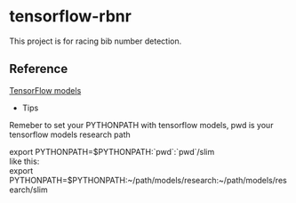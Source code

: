 # tensorflow-rbnr
This project is for racing bib number detection.

## Reference

[TensorFlow models](https://github.com/tensorflow/models/tree/master/research/object_detection)

* Tips

Remeber to set your PYTHONPATH with tensorflow models, pwd is your tensorflow models research path

<p>
export PYTHONPATH=$PYTHONPATH:`pwd`:`pwd`/slim <br/>
like this: <br/>
export PYTHONPATH=$PYTHONPATH:~/path/models/research:~/path/models/research/slim
</p>
